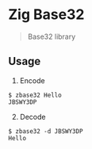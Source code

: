 # Zig Base32

> Base32 library

## Usage

1. Encode
```
$ zbase32 Hello
JBSWY3DP
```

2. Decode
```
$ zbase32 -d JBSWY3DP
Hello
```
